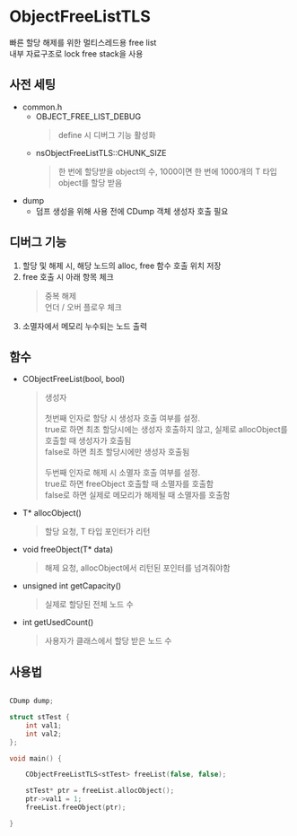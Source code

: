 # ObjectFreeListTLS
빠른 할당 해제를 위한 멀티스레드용 free list <br>
내부 자료구조로 lock free stack을 사용

## 사전 세팅
- common.h
	- OBJECT_FREE_LIST_DEBUG
		> define 시 디버그 기능 활성화
	- nsObjectFreeListTLS::CHUNK_SIZE
		> 한 번에 할당받을 object의 수, 1000이면 한 번에 1000개의 T 타입 object를 할당 받음
- dump
	- 덤프 생성을 위해 사용 전에 CDump 객체 생성자 호출 필요

## 디버그 기능
 1. 할당 및 해제 시, 해당 노드의 alloc, free 함수 호출 위치 저장
 2. free 호출 시 아래 항목 체크
	 > 중복 해제 <br>
	 > 언더 / 오버 플로우 체크 <br>
 3. 소멸자에서 메모리 누수되는 노드 출력

## 함수
 - CObjectFreeList(bool, bool)
    > 생성자 <br><br>
    > 첫번째 인자로 할당 시 생성자 호출 여부를 설정. <br>
    true로 하면 최초 할당시에는 생성자 호출하지 않고, 실제로 allocObject를 호출할 때 생성자가 호출됨 <br>
    false로 하면 최초 할당시에만 생성자 호출됨 <br><br>
    > 두번째 인자로 해제 시 소멸자 호출 여부를 설정. <br>
    true로 하면 freeObject 호출할 때 소멸자를 호출함<br>
    false로 하면 실제로 메모리가 해제될 때 소멸자를 호출함
 - T* allocObject()
	 > 할당 요청, T 타입 포인터가 리턴
 - void freeObject(T* data)
     > 해제 요청, allocObject에서 리턴된 포인터를 넘겨줘야함
 - unsigned int getCapacity()
     > 실제로 할당된 전체 노드 수
 - int getUsedCount()
     > 사용자가 클래스에서 할당 받은 노드 수

## 사용법
```cpp

CDump dump;

struct stTest {
	int val1;
	int val2;
};

void main() {

	CObjectFreeListTLS<stTest> freeList(false, false);

	stTest* ptr = freeList.allocObject();
	ptr->val1 = 1;
	freeList.freeObject(ptr);

}
```
